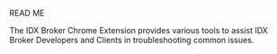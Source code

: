 READ ME

The IDX Broker Chrome Extension provides various tools to assist IDX Broker Developers and Clients in troubleshooting common issues. 
